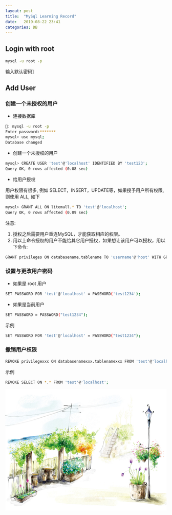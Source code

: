 ```yaml
---
layout: post
title:  "MySql Learning Record"
date:   2019-08-22 23:41
categories: DB
---
```


## Login with root

```bash
mysql -u root -p
```

输入默认密码]

## Add User

### 创建一个未授权的用户

* 连接数据库

```bash
🙈: mysql -u root -p
Enter password:*******
mysql> use mysql;
Database changed
```

* 创建一个未授权的用户

```bash
mysql> CREATE USER 'test'@'localhost' IDENTIFIED BY 'test123';
Query OK, 0 rows affected (0.08 sec)
```

* 给用户授权

用户权限有很多, 例如 SELECT，INSERT，UPDATE等，如果授予用户所有权限,则使用 ALL, 如下

```bash
mysql> GRANT ALL ON litemall.* TO 'test'@'localhost';
Query OK, 0 rows affected (0.09 sec)
```

注意:

1. 授权之后需要用户重连MySQL，才能获取相应的权限。
2. 用以上命令授权的用户不能给其它用户授权，如果想让该用户可以授权，用以下命令:

```bash
GRANT privileges ON databasename.tablename TO 'username'@'host' WITH GRANT OPTION;
```

### 设置与更改用户密码

* 如果是 root 用户

```bash
SET PASSWORD FOR 'test'@'localhost' = PASSWORD('test1234');
```

* 如果是当前用户

```bash
SET PASSWORD = PASSWORD("test1234");
```

示例

```bash
SET PASSWORD FOR 'test'@'localhost' = PASSWORD("test1234");
```

### 撤销用户权限

```bash
REVOKE privilegexxx ON databasenamexxx.tablenamexxx FROM 'test'@'localhost';
```

示例

```bash
REVOKE SELECT ON *.* FROM 'test'@'localhost';
```

![好图镇楼](/assets/img/nice_draw.jpg)
